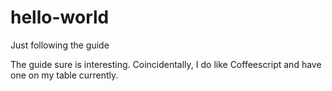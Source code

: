 # hello-world
Just following the guide

The guide sure is interesting. Coincidentally, I do like Coffeescript and have one on my table currently.
